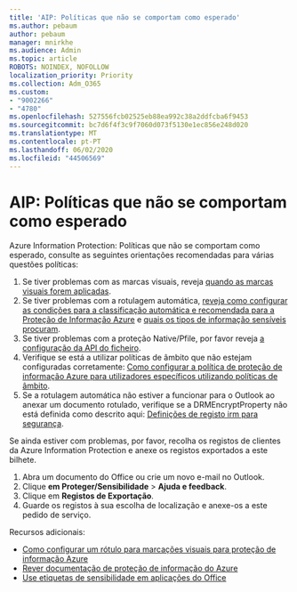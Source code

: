 ```yaml
---
title: 'AIP: Políticas que não se comportam como esperado'
ms.author: pebaum
author: pebaum
manager: mnirkhe
ms.audience: Admin
ms.topic: article
ROBOTS: NOINDEX, NOFOLLOW
localization_priority: Priority
ms.collection: Adm_O365
ms.custom:
- "9002266"
- "4780"
ms.openlocfilehash: 527556fcb02525eb88ea992c38a2ddfcba6f9453
ms.sourcegitcommit: bc7d6f4f3c9f7060d073f5130e1ec856e248d020
ms.translationtype: MT
ms.contentlocale: pt-PT
ms.lasthandoff: 06/02/2020
ms.locfileid: "44506569"
---
```

# <a name="aip-policies-not-behaving-as-expected"></a>AIP: Políticas que não se comportam como esperado

Azure Information Protection: Políticas que não se comportam como esperado, consulte as seguintes orientações recomendadas para várias questões políticas:

1. Se tiver problemas com as marcas visuais, reveja [quando as marcas visuais forem aplicadas](https://docs.microsoft.com/azure/information-protection/configure-policy-markings#when-visual-markings-are-applied).
2. Se tiver problemas com a rotulagem automática, [reveja como configurar as condições para a classificação automática e recomendada para a Proteção de Informação Azure](https://docs.microsoft.com/azure/information-protection/configure-policy-classification) e [quais os tipos de informação sensíveis procuram](https://docs.microsoft.com/microsoft-365/compliance/sensitive-information-type-entity-definitions).
3. Se tiver problemas com a proteção Native/Pfile, por favor reveja [a configuração da API do ficheiro](https://docs.microsoft.com/azure/information-protection/develop/file-api-configuration).
4. Verifique se está a utilizar políticas de âmbito que não estejam configuradas corretamente: [Como configurar a política de proteção de informação Azure para utilizadores específicos utilizando políticas de âmbito](https://docs.microsoft.com/azure/information-protection/configure-policy-scope).
5. Se a rotulagem automática não estiver a funcionar para o Outlook ao anexar um documento rotulado, verifique se a DRMEncryptProperty não está definida como descrito aqui: [Definições de registo irm para segurança](https://docs.microsoft.com/deployoffice/security/protect-sensitive-messages-and-documents-by-using-irm-in-office#office-2016-irm-registry-key-options).

Se ainda estiver com problemas, por favor, recolha os registos de clientes da Azure Information Protection e anexe os registos exportados a este bilhete.

1. Abra um documento do Office ou crie um novo e-mail no Outlook.
2. Clique **em Proteger/Sensibilidade**  >  **Ajuda e feedback**.
3. Clique em **Registos de Exportação**.
4. Guarde os registos à sua escolha de localização e anexe-os a este pedido de serviço.

Recursos adicionais:

- [Como configurar um rótulo para marcações visuais para proteção de informação Azure](https://docs.microsoft.com/azure/information-protection/configure-policy-markings)
- [Rever documentação de proteção de informação do Azure](https://docs.microsoft.com/azure/information-protection/what-is-information-protection)
- [Use etiquetas de sensibilidade em aplicações do Office](https://docs.microsoft.com/microsoft-365/compliance/sensitivity-labels-office-apps)

